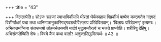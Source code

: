 +++
title = "43"

+++
विललापेति॥ सोऽजः सहजां स्वाभाविकीमपि धीरतां धैर्यमपहाय विप्रकीर्य बाष्पेण कण्ठगतेन गद्गदं विशीर्णाक्षरं यथा तथा ध्वनिमात्रानुकारिगद्गदशब्दैर्विललाप प्ररिदेवितवान्। 'विलापः परिदेवनम्' इत्यमरः। अभितप्तमग्निना संतप्तमयो लोहमचेतनमपि मार्दवं मृदुत्वमवैरत्वं च भजते प्राप्नोति। शरीरिषु देहिषु। अभिसंतप्तेष्विति शेषः। विषये कैव कथा वार्ता? अनुक्तसिद्धमित्यर्थः ॥ 43 ॥